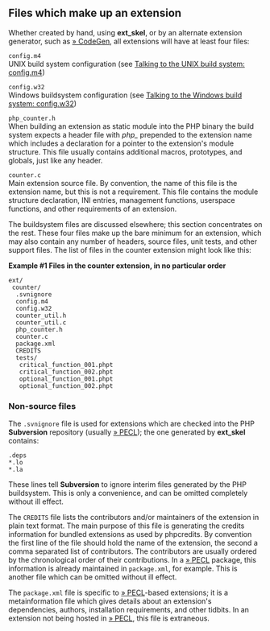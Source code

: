 Files which make up an extension
--------------------------------

Whether created by hand, using **ext\_skel**, or by an alternate
extension generator, such as
<a href="http://codegenerators.php-baustelle.de/" class="link external">» CodeGen</a>,
all extensions will have at least four files:

`config.m4`  
UNIX build system configuration (see
<a href="/internals2/buildsys/configunix.html" class="xref">Talking to the UNIX build system: config.m4</a>)

`config.w32`  
Windows buildsystem configuration (see
<a href="/internals2/buildsys/configwin.html" class="xref">Talking to the Windows build system: config.w32</a>)

`php_counter.h`  
When building an extension as static module into the PHP binary the
build system expects a header file with *php\_* prepended to the
extension name which includes a declaration for a pointer to the
extension's module structure. This file usually contains additional
macros, prototypes, and globals, just like any header.

`counter.c`  
Main extension source file. By convention, the name of this file is the
extension name, but this is not a requirement. This file contains the
module structure declaration, INI entries, management functions,
userspace functions, and other requirements of an extension.

The buildsystem files are discussed elsewhere; this section concentrates
on the rest. These four files make up the bare minimum for an extension,
which may also contain any number of headers, source files, unit tests,
and other support files. The list of files in the counter extension
might look like this:

**Example \#1 Files in the counter extension, in no particular order**

    ext/
     counter/
      .svnignore
      config.m4
      config.w32
      counter_util.h
      counter_util.c
      php_counter.h
      counter.c
      package.xml
      CREDITS
      tests/
       critical_function_001.phpt
       critical_function_002.phpt
       optional_function_001.phpt
       optional_function_002.phpt

### Non-source files

The `.svnignore` file is used for extensions which are checked into the
PHP **Subversion** repository (usually
<a href="https://pecl.php.net/" class="link external">» PECL</a>); the
one generated by **ext\_skel** contains:

``` svnignore
.deps
*.lo
*.la
```

These lines tell **Subversion** to ignore interim files generated by the
PHP buildsystem. This is only a convenience, and can be omitted
completely without ill effect.

The `CREDITS` file lists the contributors and/or maintainers of the
extension in plain text format. The main purpose of this file is
generating the credits information for bundled extensions as used by
<span class="function">phpcredits</span>. By convention the first line
of the file should hold the name of the extension, the second a comma
separated list of contributors. The contributors are usually ordered by
the chronological order of their contributions. In a
<a href="https://pecl.php.net/" class="link external">» PECL</a>
package, this information is already maintained in `package.xml`, for
example. This is another file which can be omitted without ill effect.

The `package.xml` file is specific to
<a href="https://pecl.php.net/" class="link external">» PECL</a>-based
extensions; it is a metainformation file which gives details about an
extension's dependencies, authors, installation requirements, and other
tidbits. In an extension not being hosted in
<a href="https://pecl.php.net/" class="link external">» PECL</a>, this
file is extraneous.
